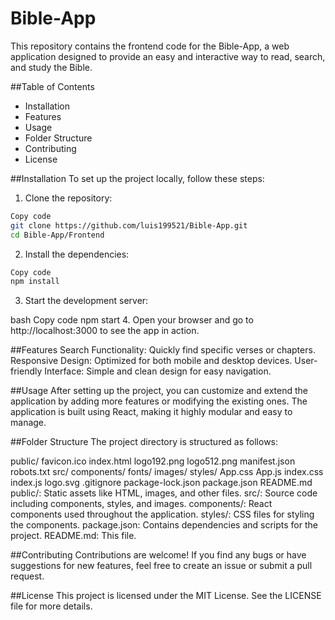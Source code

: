 # Bible-App 
This repository contains the frontend code for the Bible-App, a web application designed to provide an easy and interactive way to read, search, and study the Bible.

##Table of Contents
* Installation
* Features
* Usage
* Folder Structure
* Contributing
* License

##Installation
To set up the project locally, follow these steps:

1. Clone the repository:


```bash
Copy code
git clone https://github.com/luis199521/Bible-App.git
cd Bible-App/Frontend

```
2. Install the dependencies:


```bash
Copy code
npm install

```
3. Start the development server:

bash
Copy code
npm start
4. Open your browser and go to http://localhost:3000 to see the app in action.

##Features
Search Functionality: Quickly find specific verses or chapters.
Responsive Design: Optimized for both mobile and desktop devices.
User-friendly Interface: Simple and clean design for easy navigation.

##Usage
After setting up the project, you can customize and extend the application by adding more features or modifying the existing ones. The application is built using React, making it highly modular and easy to manage.

##Folder Structure
The project directory is structured as follows:


public/
  favicon.ico
  index.html
  logo192.png
  logo512.png
  manifest.json
  robots.txt
src/
  components/
  fonts/
  images/
  styles/
  App.css
  App.js
  index.css
  index.js
  logo.svg
.gitignore
package-lock.json
package.json
README.md
public/: Static assets like HTML, images, and other files.
src/: Source code including components, styles, and images.
components/: React components used throughout the application.
styles/: CSS files for styling the components.
package.json: Contains dependencies and scripts for the project.
README.md: This file.

##Contributing
Contributions are welcome! If you find any bugs or have suggestions for new features, feel free to create an issue or submit a pull request.

##License
This project is licensed under the MIT License. See the LICENSE file for more details.
